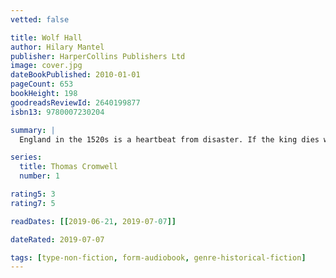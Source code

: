 ```yaml
---
vetted: false

title: Wolf Hall
author: Hilary Mantel
publisher: HarperCollins Publishers Ltd
image: cover.jpg
dateBookPublished: 2010-01-01
pageCount: 653
bookHeight: 198
goodreadsReviewId: 2640199877
isbn13: 9780007230204

summary: |
  England in the 1520s is a heartbeat from disaster. If the king dies without a male heir, the country could be destroyed by civil war. Henry VIII wants to annul his marriage of twenty years and marry Anne Boleyn. The pope and most of Europe opposes him. Into this impasse steps Thomas Cromwell: a wholly original man, a charmer and a bully, both idealist and opportunist, astute in reading people, and implacable in his ambition. But Henry is volatile: one day tender, one day murderous. Cromwell helps him break the opposition, but what will be the price of his triumph?

series:
  title: Thomas Cromwell
  number: 1

rating5: 3
rating7: 5

readDates: [[2019-06-21, 2019-07-07]]

dateRated: 2019-07-07

tags: [type-non-fiction, form-audiobook, genre-historical-fiction]
---
```


